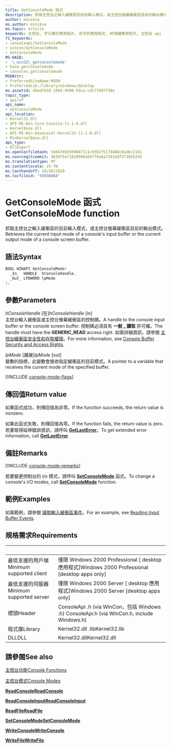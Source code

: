 ```yaml
---
title: GetConsoleMode 函式
description: 抓取主控台之輸入緩衝區的目前輸入模式，或主控台螢幕緩衝區目前的輸出模式。
author: miniksa
ms.author: miniksa
ms.topic: article
keywords: 主控台, 字元模式應用程式, 命令列應用程式, 終端機應用程式, 主控台 api
f1_keywords:
- consoleapi/GetConsoleMode
- wincon/GetConsoleMode
- GetConsoleMode
MS-HAID:
- '\_win32\_getconsolemode'
- base.getconsolemode
- consoles.getconsolemode
MSHAttr:
- PreferredSiteName:MSDN
- PreferredLib:/library/windows/desktop
ms.assetid: 49adf618-196d-4490-93ca-cd177807f58e
topic_type:
- apiref
api_name:
- GetConsoleMode
api_location:
- Kernel32.dll
- API-MS-Win-Core-Console-l1-1-0.dll
- KernelBase.dll
- API-MS-Win-DownLevel-Kernel32-l1-1-0.dll
- MinKernelBase.dll
api_type:
- DllExport
ms.openlocfilehash: 54667d92509687111cb562f517d488c8adbc2181
ms.sourcegitcommit: 463975e71920908a6bff9a6a7291ddf3736652d5
ms.translationtype: MT
ms.contentlocale: zh-TW
ms.lasthandoff: 10/30/2020
ms.locfileid: "93038868"
---
```

# <a name="getconsolemode-function"></a><span data-ttu-id="bb516-104">GetConsoleMode 函式</span><span class="sxs-lookup"><span data-stu-id="bb516-104">GetConsoleMode function</span></span>

<span data-ttu-id="bb516-105">抓取主控台之輸入緩衝區的目前輸入模式，或主控台螢幕緩衝區目前的輸出模式。</span><span class="sxs-lookup"><span data-stu-id="bb516-105">Retrieves the current input mode of a console's input buffer or the current output mode of a console screen buffer.</span></span>

## <a name="syntax"></a><span data-ttu-id="bb516-106">語法</span><span class="sxs-lookup"><span data-stu-id="bb516-106">Syntax</span></span>

```C
BOOL WINAPI GetConsoleMode(
  _In_  HANDLE  hConsoleHandle,
  _Out_ LPDWORD lpMode
);
```

## <a name="parameters"></a><span data-ttu-id="bb516-107">參數</span><span class="sxs-lookup"><span data-stu-id="bb516-107">Parameters</span></span>

<span data-ttu-id="bb516-108">*hConsoleHandle* \[在\]</span><span class="sxs-lookup"><span data-stu-id="bb516-108">*hConsoleHandle* \[in\]</span></span>  
<span data-ttu-id="bb516-109">主控台輸入緩衝區或主控台螢幕緩衝區的控制碼。</span><span class="sxs-lookup"><span data-stu-id="bb516-109">A handle to the console input buffer or the console screen buffer.</span></span> <span data-ttu-id="bb516-110">控制碼必須具有 **一般 \_ 讀取** 許可權。</span><span class="sxs-lookup"><span data-stu-id="bb516-110">The handle must have the **GENERIC\_READ** access right.</span></span> <span data-ttu-id="bb516-111">如需詳細資訊，請參閱 [主控台緩衝區安全性和存取權限](console-buffer-security-and-access-rights.md)。</span><span class="sxs-lookup"><span data-stu-id="bb516-111">For more information, see [Console Buffer Security and Access Rights](console-buffer-security-and-access-rights.md).</span></span>

<span data-ttu-id="bb516-112">*lpMode* \[擴展\]</span><span class="sxs-lookup"><span data-stu-id="bb516-112">*lpMode* \[out\]</span></span>  
<span data-ttu-id="bb516-113">變數的指標，此變數會接收指定緩衝區的目前模式。</span><span class="sxs-lookup"><span data-stu-id="bb516-113">A pointer to a variable that receives the current mode of the specified buffer.</span></span>

[!INCLUDE [console-mode-flags](./includes/console-mode-flags.md)]

## <a name="return-value"></a><span data-ttu-id="bb516-114">傳回值</span><span class="sxs-lookup"><span data-stu-id="bb516-114">Return value</span></span>

<span data-ttu-id="bb516-115">如果函式成功，則傳回值為非零。</span><span class="sxs-lookup"><span data-stu-id="bb516-115">If the function succeeds, the return value is nonzero.</span></span>

<span data-ttu-id="bb516-116">如果此函式失敗，則傳回值為零。</span><span class="sxs-lookup"><span data-stu-id="bb516-116">If the function fails, the return value is zero.</span></span> <span data-ttu-id="bb516-117">若要取得延伸錯誤資訊，請呼叫 [**GetLastError**](https://msdn.microsoft.com/library/windows/desktop/ms679360)。</span><span class="sxs-lookup"><span data-stu-id="bb516-117">To get extended error information, call [**GetLastError**](https://msdn.microsoft.com/library/windows/desktop/ms679360).</span></span>

## <a name="remarks"></a><span data-ttu-id="bb516-118">備註</span><span class="sxs-lookup"><span data-stu-id="bb516-118">Remarks</span></span>

[!INCLUDE [console-mode-remarks](./includes/console-mode-remarks.md)]

<span data-ttu-id="bb516-119">若要變更控制台的 i/o 模式，請呼叫 [**SetConsoleMode**](setconsolemode.md) 函式。</span><span class="sxs-lookup"><span data-stu-id="bb516-119">To change a console's I/O modes, call [**SetConsoleMode**](setconsolemode.md) function.</span></span>

## <a name="examples"></a><span data-ttu-id="bb516-120">範例</span><span class="sxs-lookup"><span data-stu-id="bb516-120">Examples</span></span>

<span data-ttu-id="bb516-121">如需範例，請參閱 [讀取輸入緩衝區事件](reading-input-buffer-events.md)。</span><span class="sxs-lookup"><span data-stu-id="bb516-121">For an example, see [Reading Input Buffer Events](reading-input-buffer-events.md).</span></span>

## <a name="requirements"></a><span data-ttu-id="bb516-122">規格需求</span><span class="sxs-lookup"><span data-stu-id="bb516-122">Requirements</span></span>

| &nbsp; | &nbsp; |
|-|-|
| <span data-ttu-id="bb516-123">最低支援的用戶端</span><span class="sxs-lookup"><span data-stu-id="bb516-123">Minimum supported client</span></span> | <span data-ttu-id="bb516-124">僅限 Windows 2000 Professional \[ desktop 應用程式\]</span><span class="sxs-lookup"><span data-stu-id="bb516-124">Windows 2000 Professional \[desktop apps only\]</span></span> |
| <span data-ttu-id="bb516-125">最低支援的伺服器</span><span class="sxs-lookup"><span data-stu-id="bb516-125">Minimum supported server</span></span> | <span data-ttu-id="bb516-126">僅限 Windows 2000 Server \[ desktop 應用程式\]</span><span class="sxs-lookup"><span data-stu-id="bb516-126">Windows 2000 Server \[desktop apps only\]</span></span> |
| <span data-ttu-id="bb516-127">標頭</span><span class="sxs-lookup"><span data-stu-id="bb516-127">Header</span></span> | <span data-ttu-id="bb516-128">ConsoleApi .h (via WinCon，包括 Windows .h) </span><span class="sxs-lookup"><span data-stu-id="bb516-128">ConsoleApi.h (via WinCon.h, include Windows.h)</span></span> |
| <span data-ttu-id="bb516-129">程式庫</span><span class="sxs-lookup"><span data-stu-id="bb516-129">Library</span></span> | <span data-ttu-id="bb516-130">Kernel32.dll .lib</span><span class="sxs-lookup"><span data-stu-id="bb516-130">Kernel32.lib</span></span> |
| <span data-ttu-id="bb516-131">DLL</span><span class="sxs-lookup"><span data-stu-id="bb516-131">DLL</span></span> | <span data-ttu-id="bb516-132">Kernel32.dll</span><span class="sxs-lookup"><span data-stu-id="bb516-132">Kernel32.dll</span></span> |

## <a name="see-also"></a><span data-ttu-id="bb516-133">請參閱</span><span class="sxs-lookup"><span data-stu-id="bb516-133">See also</span></span>

[<span data-ttu-id="bb516-134">主控台功能</span><span class="sxs-lookup"><span data-stu-id="bb516-134">Console Functions</span></span>](console-functions.md)

[<span data-ttu-id="bb516-135">主控台模式</span><span class="sxs-lookup"><span data-stu-id="bb516-135">Console Modes</span></span>](console-modes.md)

[<span data-ttu-id="bb516-136">**ReadConsole**</span><span class="sxs-lookup"><span data-stu-id="bb516-136">**ReadConsole**</span></span>](readconsole.md)

[<span data-ttu-id="bb516-137">**ReadConsoleInput**</span><span class="sxs-lookup"><span data-stu-id="bb516-137">**ReadConsoleInput**</span></span>](readconsoleinput.md)

[<span data-ttu-id="bb516-138">**ReadFile**</span><span class="sxs-lookup"><span data-stu-id="bb516-138">**ReadFile**</span></span>](https://msdn.microsoft.com/library/windows/desktop/aa365467)

[<span data-ttu-id="bb516-139">**SetConsoleMode**</span><span class="sxs-lookup"><span data-stu-id="bb516-139">**SetConsoleMode**</span></span>](setconsolemode.md)

[<span data-ttu-id="bb516-140">**WriteConsole**</span><span class="sxs-lookup"><span data-stu-id="bb516-140">**WriteConsole**</span></span>](writeconsole.md)

[<span data-ttu-id="bb516-141">**WriteFile**</span><span class="sxs-lookup"><span data-stu-id="bb516-141">**WriteFile**</span></span>](https://msdn.microsoft.com/library/windows/desktop/aa365747)
